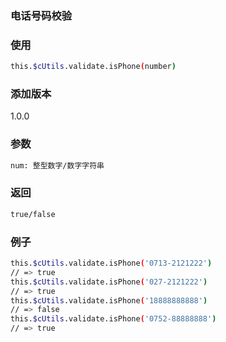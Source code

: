 ### 电话号码校验

### 使用
```bash
this.$cUtils.validate.isPhone(number)
```

### 添加版本
1.0.0

### 参数
```bash
num: 整型数字/数字字符串
```

### 返回
```bash
true/false
```

### 例子
```bash
this.$cUtils.validate.isPhone('0713-2121222')
// => true
this.$cUtils.validate.isPhone('027-2121222')
// => true
this.$cUtils.validate.isPhone('18888888888')
// => false
this.$cUtils.validate.isPhone('0752-88888888')
// => true
```
